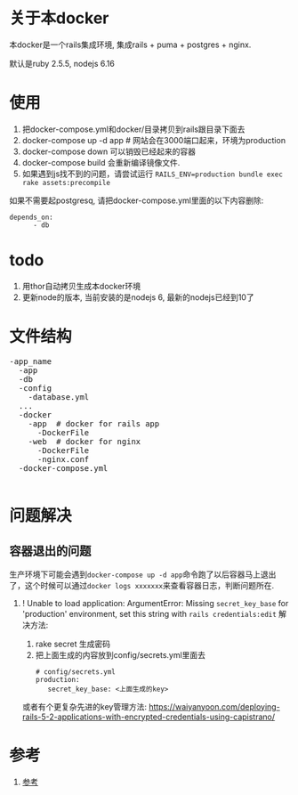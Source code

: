 # 关于本docker
本docker是一个rails集成环境, 集成rails + puma + postgres + nginx. 

默认是ruby 2.5.5, nodejs 6.16


# 使用

1. 把docker-compose.yml和docker/目录拷贝到rails跟目录下面去
1. docker-compose up -d app # 网站会在3000端口起来，环境为production
1. docker-compose down 可以销毁已经起来的容器
1. docker-compose build 会重新编译镜像文件.
1. 如果遇到js找不到的问题，请尝试运行 `RAILS_ENV=production bundle exec rake assets:precompile`

如果不需要起postgresq, 请把docker-compose.yml里面的以下内容删除:

~~~
depends_on:
      - db
~~~

# todo
1. 用thor自动拷贝生成本docker环境
1. 更新node的版本, 当前安装的是nodejs 6, 最新的nodejs已经到10了

# 
# 文件结构

<pre>
-app_name
  -app
  -db
  -config
    -database.yml
  ...
  -docker
    -app  # docker for rails app
      -DockerFile
    -web  # docker for nginx
      -DockerFile
      -nginx.conf
  -docker-compose.yml
 </pre>

# 问题解决

## 容器退出的问题
生产环境下可能会遇到`docker-compose up -d app`命令跑了以后容器马上退出了，这个时候可以通过`docker logs xxxxxxx`来查看容器日志，判断问题所在.

1. ! Unable to load application: ArgumentError: Missing `secret_key_base` for 'production' environment, set this string with `rails credentials:edit`
   解决方法: 
   1. rake secret 生成密码
   1. 把上面生成的内容放到config/secrets.yml里面去
      ~~~
      # config/secrets.yml
      production:
         secret_key_base: <上面生成的key>
      ~~~
      
   或者有个更复杂先进的key管理方法: https://waiyanyoon.com/deploying-rails-5-2-applications-with-encrypted-credentials-using-capistrano/
# 参考
1. [参考](https://itnext.io/docker-rails-puma-nginx-postgres-999cd8866b18)
